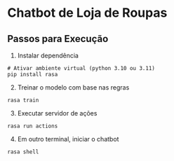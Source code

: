 # Chatbot de Loja de Roupas

## Passos para Execução

1. Instalar dependência
```
# Ativar ambiente virtual (python 3.10 ou 3.11)
pip install rasa
```

2. Treinar o modelo com base nas regras
```
rasa train
```

3. Executar servidor de ações
```
rasa run actions
```

4. Em outro terminal, iniciar o chatbot
```
rasa shell
```